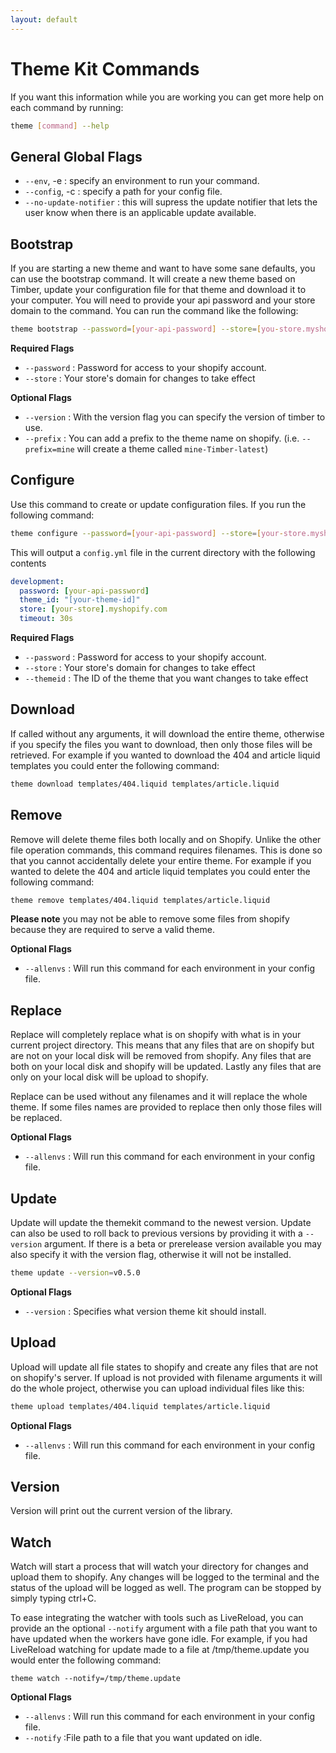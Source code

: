 ```yaml
---
layout: default
---
```

# Theme Kit Commands

If you want this information while you are working you can get more help on each
command by running:

```bash
theme [command] --help
```

## General Global Flags

- `--env`, -e : specify an environment to run your command.
- `--config`, -c : specify a path for your config file.
- `--no-update-notifier` : this will supress the update notifier that lets the
  user know when there is an applicable update available.

## Bootstrap

If you are starting a new theme and want to have some sane defaults, you can use
the bootstrap command. It will create a new theme based on Timber, update your
configuration file for that theme and download it to your computer. You will
need to provide your api password and your store domain to the command. You can
run the command like the following:

```bash
theme bootstrap --password=[your-api-password] --store=[you-store.myshopify.com]
```
**Required Flags**

* `--password` : Password for access to your shopify account.
* `--store` : Your store's domain for changes to take effect

**Optional Flags**

* `--version` : With the version flag you can specify the version of timber to use.
* `--prefix` : You can add a prefix to the theme name on shopify. (i.e. `--prefix=mine`
  will create a theme called `mine-Timber-latest`)

## Configure

Use this command to create or update configuration files. If you run the following
command:

```bash
theme configure --password=[your-api-password] --store=[your-store.myshopify.com] --themeid=[your-theme-id]
```

This will output a `config.yml` file in the current directory with the following contents

```yaml
development:
  password: [your-api-password]
  theme_id: "[your-theme-id]"
  store: [your-store].myshopify.com
  timeout: 30s
```

**Required Flags**

* `--password` : Password for access to your shopify account.
* `--store` : Your store's domain for changes to take effect
* `--themeid` : The ID of the theme that you want changes to take effect

## Download
If called without any arguments, it will download the entire theme, otherwise if
you specify the files you want to download, then only those files will be retrieved.
For example if you wanted to download the 404 and article liquid templates you
could enter the following command:

```bash
theme download templates/404.liquid templates/article.liquid
```


## Remove
Remove will delete theme files both locally and on Shopify. Unlike the other file
operation commands, this command requires filenames. This is done so that you cannot
accidentally delete your entire theme. For example if you wanted to delete the 404
and article liquid templates you could enter the following command:

```bash
theme remove templates/404.liquid templates/article.liquid
```

**Please note** you may not be able to remove some files from shopify because they
are required to serve a valid theme.

**Optional Flags**

* `--allenvs` : Will run this command for each environment in your config file.

## Replace
Replace will completely replace what is on shopify with what is in your current
project directory. This means that any files that are on shopify but are not on
your local disk will be removed from shopify. Any files that are both on your local
disk and shopify will be updated. Lastly any files that are only on your local
disk will be upload to shopify.

Replace can be used without any filenames and it will replace the whole theme. If
some files names are provided to replace then only those files will be replaced.

**Optional Flags**

* `--allenvs` : Will run this command for each environment in your config file.

## Update
Update will update the themekit command to the newest version. Update can also be
used to roll back to previous versions by providing it with a `--version` argument.
If there is a beta or prerelease version available you may also specify it with
the version flag, otherwise it will not be installed.

```bash
theme update --version=v0.5.0
```

**Optional Flags**

* `--version` : Specifies what version theme kit should install.

## Upload
Upload will update all file states to shopify and create any files that are not
on shopify's server. If upload is not provided with filename arguments it will do
the whole project, otherwise you can upload individual files like this:

```bash
theme upload templates/404.liquid templates/article.liquid
```
**Optional Flags**

* `--allenvs` : Will run this command for each environment in your config file.

## Version
Version will print out the current version of the library.

## Watch
Watch will start a process that will watch your directory for changes and
upload them to shopify. Any changes will be logged to the terminal and the status
of the upload will be logged as well. The program can be stopped by simply typing
ctrl+C.

To ease integrating the watcher with tools such as LiveReload, you can provide
an the optional `--notify` argument with a file path  that you want to have updated
when the workers have gone idle. For example, if you had LiveReload watching for
update made to a file at /tmp/theme.update you would enter the following command:

```
theme watch --notify=/tmp/theme.update
```

**Optional Flags**

* `--allenvs` : Will run this command for each environment in your config file.
* `--notify` :File path to a file that you want updated on idle.
